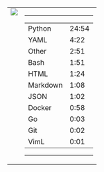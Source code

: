 
<table><tr>
<td valign="top">
  <img src="https://wakatime.com/share/@Aperture/0cd21d5d-ac4f-458d-9c71-d06f479c1297.png" />
</td>

<td valign="top">
  <hr>
  <table>
    <tr><td>Python</td><td>24:54</td></tr><tr><td>YAML</td><td>4:22</td></tr><tr><td>Other</td><td>2:51</td></tr><tr><td>Bash</td><td>1:51</td></tr><tr><td>HTML</td><td>1:24</td></tr><tr><td>Markdown</td><td>1:08</td></tr><tr><td>JSON</td><td>1:02</td></tr><tr><td>Docker</td><td>0:58</td></tr><tr><td>Go</td><td>0:03</td></tr><tr><td>Git</td><td>0:02</td></tr><tr><td>VimL</td><td>0:01</td></tr>
  </table>
  <hr>
</td>
</tr></table>

